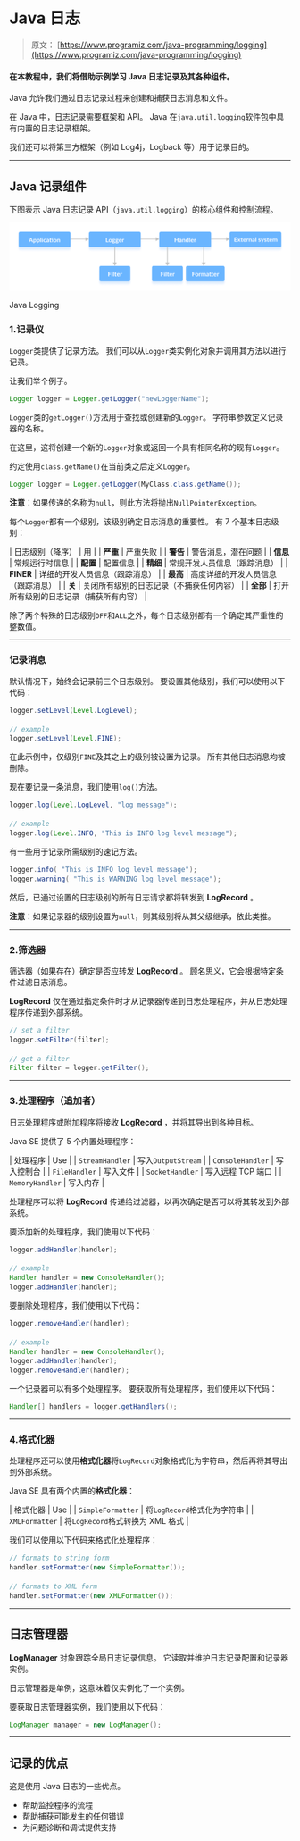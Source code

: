 # Java 日志

> 原文： [https://www.programiz.com/java-programming/logging](https://www.programiz.com/java-programming/logging)

#### 在本教程中，我们将借助示例学习 Java 日志记录及其各种组件。

Java 允许我们通过日志记录过程来创建和捕获日志消息和文件。

在 Java 中，日志记录需要框架和 API。 Java 在`java.util.logging`软件包中具有内置的日志记录框架。

我们还可以将第三方框架（例如 Log4j，Logback 等）用于记录目的。

* * *

## Java 记录组件

下图表示 Java 日志记录 API（`java.util.logging`）的核心组件和控制流程。

![The flow of control of Java Logging API](img/9cd80e66a62f7c466eb14130b5431c48.png "Java Logging")

Java Logging



### 1.记录仪

`Logger`类提供了记录方法。 我们可以从`Logger`类实例化对象并调用其方法以进行记录。

让我们举个例子。

```java
Logger logger = Logger.getLogger("newLoggerName"); 
```

`Logger`类的`getLogger()`方法用于查找或创建新的`Logger`。 字符串参数定义记录器的名称。

在这里，这将创建一个新的`Logger`对象或返回一个具有相同名称的现有`Logger`。

约定使用`class.getName()`在当前类之后定义`Logger`。

```java
Logger logger = Logger.getLogger(MyClass.class.getName()); 
```

**注意**：如果传递的名称为`null`，则此方法将抛出`NullPointerException`。

每个`Logger`都有一个级别，该级别确定日志消息的重要性。 有 7 个基本日志级别：

| 日志级别（降序） | 用 |
| **严重** | 严重失败 |
| **警告** | 警告消息，潜在问题 |
| **信息** | 常规运行时信息 |
| **配置** | 配置信息 |
| **精细** | 常规开发人员信息（跟踪消息） |
| **FINER** | 详细的开发人员信息（跟踪消息） |
| **最高** | 高度详细的开发人员信息（跟踪消息） |
| **关** | 关闭所有级别的日志记录（不捕获任何内容） |
| **全部** | 打开所有级别的日志记录（捕获所有内容） |

除了两个特殊的日志级别`OFF`和`ALL`之外，每个日志级别都有一个确定其严重性的整数值。

* * *

### 记录消息

默认情况下，始终会记录前三个日志级别。 要设置其他级别，我们可以使用以下代码：

```java
logger.setLevel(Level.LogLevel);

// example
logger.setLevel(Level.FINE); 
```

在此示例中，仅级别`FINE`及其之上的级别被设置为记录。 所有其他日志消息均被删除。

现在要记录一条消息，我们使用`log()`方法。

```java
logger.log(Level.LogLevel, "log message");

// example
logger.log(Level.INFO, "This is INFO log level message"); 
```

有一些用于记录所需级别的速记方法。

```java
logger.info( "This is INFO log level message");
logger.warning( "This is WARNING log level message"); 
```

然后，已通过设置的日志级别的所有日志请求都将转发到 **LogRecord** 。

**注意**：如果记录器的级别设置为`null`，则其级别将从其父级继承，依此类推。

* * *

### 2.筛选器

筛选器（如果存在）确定是否应转发 **LogRecord** 。 顾名思义，它会根据特定条件过滤日志消息。

**LogRecord** 仅在通过指定条件时才从记录器传递到日志处理程序，并从日志处理程序传递到外部系统。

```java
// set a filter
logger.setFilter(filter);

// get a filter
Filter filter = logger.getFilter(); 
```

* * *

### 3.处理程序（追加者）

日志处理程序或附加程序将接收 **LogRecord** ，并将其导出到各种目标。

Java SE 提供了 5 个内置处理程序：

| 处理程序 | Use |
| `StreamHandler` | 写入`OutputStream` |
| `ConsoleHandler` | 写入控制台 |
| `FileHandler` | 写入文件 |
| `SocketHandler` | 写入远程 TCP 端口 |
| `MemoryHandler` | 写入内存 |

处理程序可以将 **LogRecord** 传递给过滤器，以再次确定是否可以将其转发到外部系统。

要添加新的处理程序，我们使用以下代码：

```java
logger.addHandler(handler);

// example
Handler handler = new ConsoleHandler();
logger.addHandler(handler); 
```

要删除处理程序，我们使用以下代码：

```java
logger.removeHandler(handler);

// example
Handler handler = new ConsoleHandler();
logger.addHandler(handler);
logger.removeHandler(handler); 
```

一个记录器可以有多个处理程序。 要获取所有处理程序，我们使用以下代码：

```java
Handler[] handlers = logger.getHandlers(); 
```

* * *

### 4.格式化器

处理程序还可以使用**格式化器**将`LogRecord`对象格式化为字符串，然后再将其导出到外部系统。

Java SE 具有两个内置的**格式化器**：

| 格式化器 | Use |
| `SimpleFormatter` | 将`LogRecord`格式化为字符串 |
| `XMLFormatter` | 将`LogRecord`格式转换为 XML 格式 |

我们可以使用以下代码来格式化处理程序：

```java
// formats to string form
handler.setFormatter(new SimpleFormatter());

// formats to XML form
handler.setFormatter(new XMLFormatter()); 
```

* * *

## 日志管理器

**LogManager** 对象跟踪全局日志记录信息。 它读取并维护日志记录配置和记录器实例。

日志管理器是单例，这意味着仅实例化了一个实例。

要获取日志管理器实例，我们使用以下代码：

```java
LogManager manager = new LogManager(); 
```

* * *

## 记录的优点

这是使用 Java 日志的一些优点。

*   帮助监控程序的流程
*   帮助捕获可能发生的任何错误
*   为问题诊断和调试提供支持